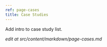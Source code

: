 ```yaml
---
ref: page-cases
title: Case Studies
---
```


Add intro to case study list.

_edit at src/content/markdown/page-cases.md_
